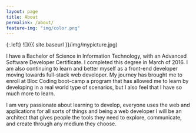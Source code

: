 ```yaml
---
layout: page
title: About
permalink: /about/
feature-img: "img/color.png"
---
```


{:.left}
![]({{ site.baseurl }}/img/mypicture.jpg)

I have a Bachelor of Science in Information Technology, with an Advanced Software Developer Certificate. I completed this degree in March of 2016. I am also continuing to learn and better myself as a front-end developer moving towards full-stack web developer. My journey has brought me to enroll at Bloc Coding boot-camp a program that has allowed me to learn by developing in a real world type of scenarios, but I also feel that I have so much more to learn.

I am very passionate about learning to develop, everyone uses the web and applications for all sorts of things and being a web developer I will be an architect that gives people the tools they need to explore, communicate, and create through any medium they choose.

